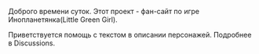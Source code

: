 Доброго времени суток. Этот проект - фан-сайт по игре Инопланетянка(Little Green Girl). 

Приветствуется помощь с текстом в описании персонажей. Подробнее в Discussions.
